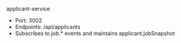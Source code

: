 applicant-service
- Port: 3002
- Endpoints: /api/applicants
- Subscribes to job.* events and maintains applicant.jobSnapshot
